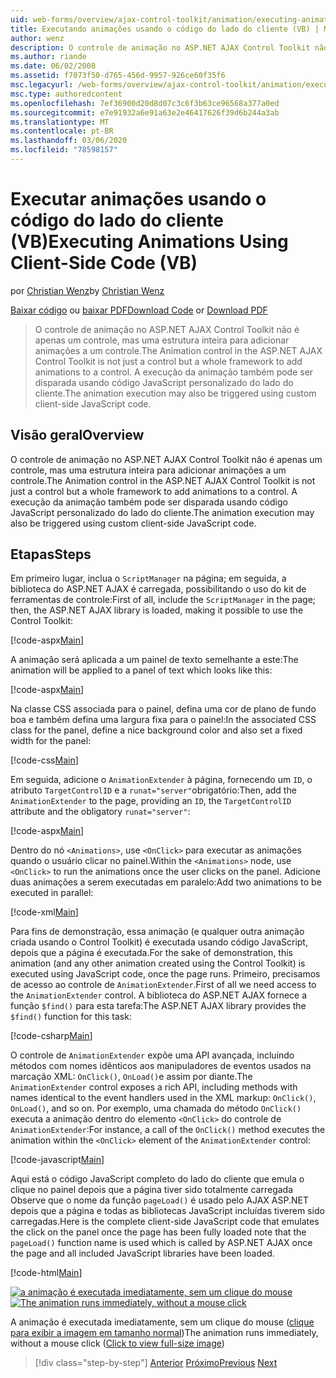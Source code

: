 ```yaml
---
uid: web-forms/overview/ajax-control-toolkit/animation/executing-animations-using-client-side-code-vb
title: Executando animações usando o código do lado do cliente (VB) | Microsoft Docs
author: wenz
description: O controle de animação no ASP.NET AJAX Control Toolkit não é apenas um controle, mas uma estrutura inteira para adicionar animações a um controle. A execução da animação...
ms.author: riande
ms.date: 06/02/2008
ms.assetid: f7073f50-d765-456d-9957-926ce60f35f6
msc.legacyurl: /web-forms/overview/ajax-control-toolkit/animation/executing-animations-using-client-side-code-vb
msc.type: authoredcontent
ms.openlocfilehash: 7ef36900d20d8d07c3c6f3b63ce96568a377a0ed
ms.sourcegitcommit: e7e91932a6e91a63e2e46417626f39d6b244a3ab
ms.translationtype: MT
ms.contentlocale: pt-BR
ms.lasthandoff: 03/06/2020
ms.locfileid: "78598157"
---
```

# <a name="executing-animations-using-client-side-code-vb"></a><span data-ttu-id="81ccb-104">Executar animações usando o código do lado do cliente (VB)</span><span class="sxs-lookup"><span data-stu-id="81ccb-104">Executing Animations Using Client-Side Code (VB)</span></span>

<span data-ttu-id="81ccb-105">por [Christian Wenz](https://github.com/wenz)</span><span class="sxs-lookup"><span data-stu-id="81ccb-105">by [Christian Wenz](https://github.com/wenz)</span></span>

<span data-ttu-id="81ccb-106">[Baixar código](https://download.microsoft.com/download/f/9/a/f9a26acd-8df4-4484-8a18-199e4598f411/Animation10.vb.zip) ou [baixar PDF](https://download.microsoft.com/download/6/7/1/6718d452-ff89-4d3f-a90e-c74ec2d636a3/animation10VB.pdf)</span><span class="sxs-lookup"><span data-stu-id="81ccb-106">[Download Code](https://download.microsoft.com/download/f/9/a/f9a26acd-8df4-4484-8a18-199e4598f411/Animation10.vb.zip) or [Download PDF](https://download.microsoft.com/download/6/7/1/6718d452-ff89-4d3f-a90e-c74ec2d636a3/animation10VB.pdf)</span></span>

> <span data-ttu-id="81ccb-107">O controle de animação no ASP.NET AJAX Control Toolkit não é apenas um controle, mas uma estrutura inteira para adicionar animações a um controle.</span><span class="sxs-lookup"><span data-stu-id="81ccb-107">The Animation control in the ASP.NET AJAX Control Toolkit is not just a control but a whole framework to add animations to a control.</span></span> <span data-ttu-id="81ccb-108">A execução da animação também pode ser disparada usando código JavaScript personalizado do lado do cliente.</span><span class="sxs-lookup"><span data-stu-id="81ccb-108">The animation execution may also be triggered using custom client-side JavaScript code.</span></span>

## <a name="overview"></a><span data-ttu-id="81ccb-109">Visão geral</span><span class="sxs-lookup"><span data-stu-id="81ccb-109">Overview</span></span>

<span data-ttu-id="81ccb-110">O controle de animação no ASP.NET AJAX Control Toolkit não é apenas um controle, mas uma estrutura inteira para adicionar animações a um controle.</span><span class="sxs-lookup"><span data-stu-id="81ccb-110">The Animation control in the ASP.NET AJAX Control Toolkit is not just a control but a whole framework to add animations to a control.</span></span> <span data-ttu-id="81ccb-111">A execução da animação também pode ser disparada usando código JavaScript personalizado do lado do cliente.</span><span class="sxs-lookup"><span data-stu-id="81ccb-111">The animation execution may also be triggered using custom client-side JavaScript code.</span></span>

## <a name="steps"></a><span data-ttu-id="81ccb-112">Etapas</span><span class="sxs-lookup"><span data-stu-id="81ccb-112">Steps</span></span>

<span data-ttu-id="81ccb-113">Em primeiro lugar, inclua o `ScriptManager` na página; em seguida, a biblioteca do ASP.NET AJAX é carregada, possibilitando o uso do kit de ferramentas de controle:</span><span class="sxs-lookup"><span data-stu-id="81ccb-113">First of all, include the `ScriptManager` in the page; then, the ASP.NET AJAX library is loaded, making it possible to use the Control Toolkit:</span></span>

[!code-aspx[Main](executing-animations-using-client-side-code-vb/samples/sample1.aspx)]

<span data-ttu-id="81ccb-114">A animação será aplicada a um painel de texto semelhante a este:</span><span class="sxs-lookup"><span data-stu-id="81ccb-114">The animation will be applied to a panel of text which looks like this:</span></span>

[!code-aspx[Main](executing-animations-using-client-side-code-vb/samples/sample2.aspx)]

<span data-ttu-id="81ccb-115">Na classe CSS associada para o painel, defina uma cor de plano de fundo boa e também defina uma largura fixa para o painel:</span><span class="sxs-lookup"><span data-stu-id="81ccb-115">In the associated CSS class for the panel, define a nice background color and also set a fixed width for the panel:</span></span>

[!code-css[Main](executing-animations-using-client-side-code-vb/samples/sample3.css)]

<span data-ttu-id="81ccb-116">Em seguida, adicione o `AnimationExtender` à página, fornecendo um `ID`, o atributo `TargetControlID` e a `runat="server"`obrigatório:</span><span class="sxs-lookup"><span data-stu-id="81ccb-116">Then, add the `AnimationExtender` to the page, providing an `ID`, the `TargetControlID` attribute and the obligatory `runat="server"`:</span></span>

[!code-aspx[Main](executing-animations-using-client-side-code-vb/samples/sample4.aspx)]

<span data-ttu-id="81ccb-117">Dentro do nó `<Animations>`, use `<OnClick>` para executar as animações quando o usuário clicar no painel.</span><span class="sxs-lookup"><span data-stu-id="81ccb-117">Within the `<Animations>` node, use `<OnClick>` to run the animations once the user clicks on the panel.</span></span> <span data-ttu-id="81ccb-118">Adicione duas animações a serem executadas em paralelo:</span><span class="sxs-lookup"><span data-stu-id="81ccb-118">Add two animations to be executed in parallel:</span></span>

[!code-xml[Main](executing-animations-using-client-side-code-vb/samples/sample5.xml)]

<span data-ttu-id="81ccb-119">Para fins de demonstração, essa animação (e qualquer outra animação criada usando o Control Toolkit) é executada usando código JavaScript, depois que a página é executada.</span><span class="sxs-lookup"><span data-stu-id="81ccb-119">For the sake of demonstration, this animation (and any other animation created using the Control Toolkit) is executed using JavaScript code, once the page runs.</span></span> <span data-ttu-id="81ccb-120">Primeiro, precisamos de acesso ao controle de `AnimationExtender`.</span><span class="sxs-lookup"><span data-stu-id="81ccb-120">First of all we need access to the `AnimationExtender` control.</span></span> <span data-ttu-id="81ccb-121">A biblioteca do ASP.NET AJAX fornece a função `$find()` para esta tarefa:</span><span class="sxs-lookup"><span data-stu-id="81ccb-121">The ASP.NET AJAX library provides the `$find()` function for this task:</span></span>

[!code-csharp[Main](executing-animations-using-client-side-code-vb/samples/sample6.cs)]

<span data-ttu-id="81ccb-122">O controle de `AnimationExtender` expõe uma API avançada, incluindo métodos com nomes idênticos aos manipuladores de eventos usados na marcação XML: `OnClick()`, `OnLoad()`e assim por diante.</span><span class="sxs-lookup"><span data-stu-id="81ccb-122">The `AnimationExtender` control exposes a rich API, including methods with names identical to the event handlers used in the XML markup: `OnClick()`, `OnLoad()`, and so on.</span></span> <span data-ttu-id="81ccb-123">Por exemplo, uma chamada do método `OnClick()` executa a animação dentro do elemento `<OnClick>` do controle de `AnimationExtender`:</span><span class="sxs-lookup"><span data-stu-id="81ccb-123">For instance, a call of the `OnClick()` method executes the animation within the `<OnClick>` element of the `AnimationExtender` control:</span></span>

[!code-javascript[Main](executing-animations-using-client-side-code-vb/samples/sample7.js)]

<span data-ttu-id="81ccb-124">Aqui está o código JavaScript completo do lado do cliente que emula o clique no painel depois que a página tiver sido totalmente carregada Observe que o nome da função `pageLoad()` é usado pelo AJAX ASP.NET depois que a página e todas as bibliotecas JavaScript incluídas tiverem sido carregadas.</span><span class="sxs-lookup"><span data-stu-id="81ccb-124">Here is the complete client-side JavaScript code that emulates the click on the panel once the page has been fully loaded note that the `pageLoad()` function name is used which is called by ASP.NET AJAX once the page and all included JavaScript libraries have been loaded.</span></span>

[!code-html[Main](executing-animations-using-client-side-code-vb/samples/sample8.html)]

<span data-ttu-id="81ccb-125">[![a animação é executada imediatamente, sem um clique do mouse](executing-animations-using-client-side-code-vb/_static/image2.png)](executing-animations-using-client-side-code-vb/_static/image1.png)</span><span class="sxs-lookup"><span data-stu-id="81ccb-125">[![The animation runs immediately, without a mouse click](executing-animations-using-client-side-code-vb/_static/image2.png)](executing-animations-using-client-side-code-vb/_static/image1.png)</span></span>

<span data-ttu-id="81ccb-126">A animação é executada imediatamente, sem um clique do mouse ([clique para exibir a imagem em tamanho normal](executing-animations-using-client-side-code-vb/_static/image3.png))</span><span class="sxs-lookup"><span data-stu-id="81ccb-126">The animation runs immediately, without a mouse click ([Click to view full-size image](executing-animations-using-client-side-code-vb/_static/image3.png))</span></span>

> [!div class="step-by-step"]
> <span data-ttu-id="81ccb-127">[Anterior](modifying-animations-from-the-server-side-vb.md)
> [Próximo](changing-an-animation-using-client-side-code-vb.md)</span><span class="sxs-lookup"><span data-stu-id="81ccb-127">[Previous](modifying-animations-from-the-server-side-vb.md)
[Next](changing-an-animation-using-client-side-code-vb.md)</span></span>
